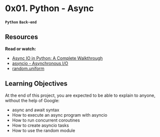 # 0x01. Python - Async
**`Python`** **`Back-end`**

## Resources
**Read or watch:**

- [Async IO in Python: A Complete Walkthrough](https://intranet.alxswe.com/rltoken/zYkXScziW1D5rNdNEvObjQ)
- [asyncio - Asynchronous I/O](https://intranet.alxswe.com/rltoken/aZUO4GiWHbPIrVBIwptFAw)
- [random.uniform](https://intranet.alxswe.com/rltoken/72mVf1s8rx2ih_U2WjBmaA)


## Learning Objectives

At the end of this project, you are expected to be able to explain to anyone, without the help of Google:

- async and await syntax
- How to execute an async program with asyncio
- How to run concurrent coroutines
- How to create asyncio tasks
- How to use the random module
